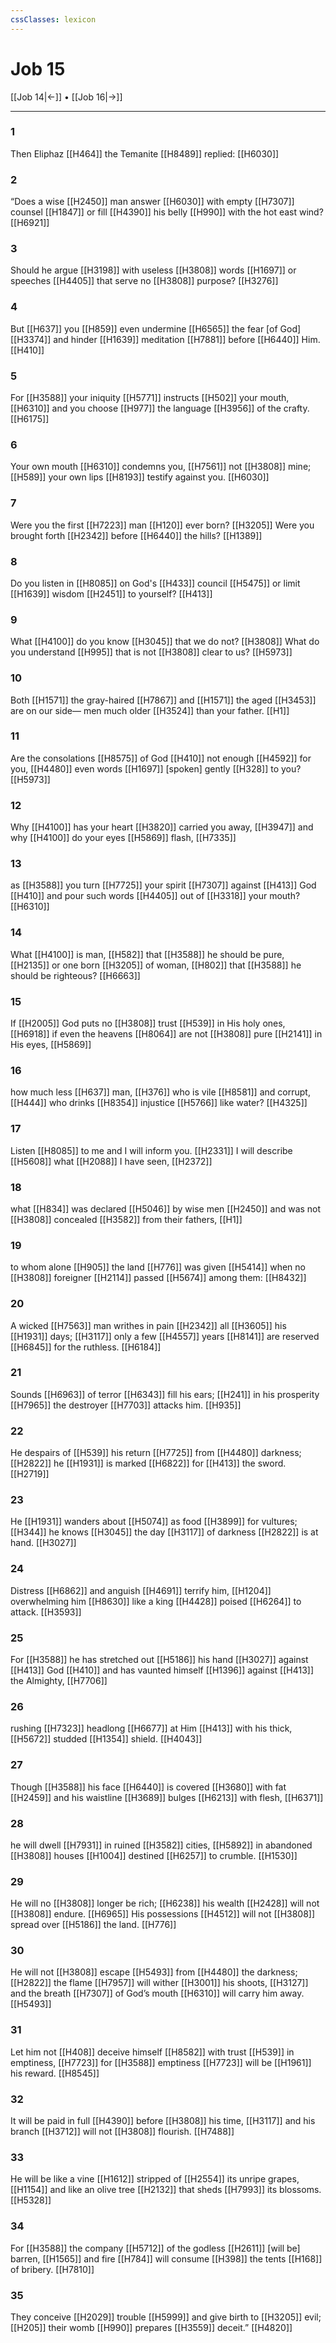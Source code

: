 ```yaml
---
cssClasses: lexicon
---
```


# Job 15

[[Job 14|←]] • [[Job 16|→]]

---

### 1
Then Eliphaz [[H464]] the Temanite [[H8489]] replied: [[H6030]]

### 2
“Does a wise [[H2450]] man answer [[H6030]] with empty [[H7307]] counsel [[H1847]] or fill [[H4390]] his belly [[H990]] with the hot east wind? [[H6921]]

### 3
Should he argue [[H3198]] with useless [[H3808]] words [[H1697]] or speeches [[H4405]] that serve no [[H3808]] purpose? [[H3276]]

### 4
But [[H637]] you [[H859]] even undermine [[H6565]] the fear [of God] [[H3374]] and hinder [[H1639]] meditation [[H7881]] before [[H6440]] Him. [[H410]]

### 5
For [[H3588]] your iniquity [[H5771]] instructs [[H502]] your mouth, [[H6310]] and you choose [[H977]] the language [[H3956]] of the crafty. [[H6175]]

### 6
Your own mouth [[H6310]] condemns you, [[H7561]] not [[H3808]] mine; [[H589]] your own lips [[H8193]] testify against you. [[H6030]]

### 7
Were you the first [[H7223]] man [[H120]] ever born? [[H3205]] Were you brought forth [[H2342]] before [[H6440]] the hills? [[H1389]]

### 8
Do you listen in [[H8085]] on God's [[H433]] council [[H5475]] or limit [[H1639]] wisdom [[H2451]] to yourself? [[H413]]

### 9
What [[H4100]] do you know [[H3045]] that we do not? [[H3808]] What do you understand [[H995]] that is not [[H3808]] clear to us? [[H5973]]

### 10
Both [[H1571]] the gray-haired [[H7867]] and [[H1571]] the aged [[H3453]] are on our side—  men much older [[H3524]] than your father. [[H1]]

### 11
Are the consolations [[H8575]] of God [[H410]] not enough [[H4592]] for you, [[H4480]] even words [[H1697]] [spoken] gently [[H328]] to you? [[H5973]]

### 12
Why [[H4100]] has your heart [[H3820]] carried you away, [[H3947]] and why [[H4100]] do your eyes [[H5869]] flash, [[H7335]]

### 13
as [[H3588]] you turn [[H7725]] your spirit [[H7307]] against [[H413]] God [[H410]] and pour such words [[H4405]] out of [[H3318]] your mouth? [[H6310]]

### 14
What [[H4100]] is man, [[H582]] that [[H3588]] he should be pure, [[H2135]] or one born [[H3205]] of woman, [[H802]] that [[H3588]] he should be righteous? [[H6663]]

### 15
If [[H2005]] God puts no [[H3808]] trust [[H539]] in His holy ones, [[H6918]] if even the heavens [[H8064]] are not [[H3808]] pure [[H2141]] in His eyes, [[H5869]]

### 16
how much less [[H637]] man, [[H376]] who is vile [[H8581]] and corrupt, [[H444]] who drinks [[H8354]] injustice [[H5766]] like water? [[H4325]]

### 17
Listen [[H8085]] to me  and I will inform you. [[H2331]] I will describe [[H5608]] what [[H2088]] I have seen, [[H2372]]

### 18
what [[H834]] was declared [[H5046]] by wise men [[H2450]] and was not [[H3808]] concealed [[H3582]] from their fathers, [[H1]]

### 19
to whom  alone [[H905]] the land [[H776]] was given [[H5414]] when no [[H3808]] foreigner [[H2114]] passed [[H5674]] among them: [[H8432]]

### 20
A wicked [[H7563]] man writhes in pain [[H2342]] all [[H3605]] his [[H1931]] days; [[H3117]] only a few [[H4557]] years [[H8141]] are reserved [[H6845]] for the ruthless. [[H6184]]

### 21
Sounds [[H6963]] of terror [[H6343]] fill his ears; [[H241]] in his prosperity [[H7965]] the destroyer [[H7703]] attacks him. [[H935]]

### 22
He despairs of [[H539]] his return [[H7725]] from [[H4480]] darkness; [[H2822]] he [[H1931]] is marked [[H6822]] for [[H413]] the sword. [[H2719]]

### 23
He [[H1931]] wanders about [[H5074]] as food [[H3899]] for vultures; [[H344]] he knows [[H3045]] the day [[H3117]] of darkness [[H2822]] is at hand. [[H3027]]

### 24
Distress [[H6862]] and anguish [[H4691]] terrify him, [[H1204]] overwhelming him [[H8630]] like a king [[H4428]] poised [[H6264]] to attack. [[H3593]]

### 25
For [[H3588]] he has stretched out [[H5186]] his hand [[H3027]] against [[H413]] God [[H410]] and has vaunted himself [[H1396]] against [[H413]] the Almighty, [[H7706]]

### 26
rushing [[H7323]] headlong [[H6677]] at Him [[H413]] with his thick, [[H5672]] studded [[H1354]] shield. [[H4043]]

### 27
Though [[H3588]] his face [[H6440]] is covered [[H3680]] with fat [[H2459]] and his waistline [[H3689]] bulges [[H6213]] with flesh, [[H6371]]

### 28
he will dwell [[H7931]] in ruined [[H3582]] cities, [[H5892]] in abandoned [[H3808]] houses [[H1004]] destined [[H6257]] to crumble. [[H1530]]

### 29
He will no [[H3808]] longer be rich; [[H6238]] his wealth [[H2428]] will not [[H3808]] endure. [[H6965]] His possessions [[H4512]] will not [[H3808]] spread over [[H5186]] the land. [[H776]]

### 30
He will not [[H3808]] escape [[H5493]] from [[H4480]] the darkness; [[H2822]] the flame [[H7957]] will wither [[H3001]] his shoots, [[H3127]] and the breath [[H7307]] of God’s mouth [[H6310]] will carry him away. [[H5493]]

### 31
Let him not [[H408]] deceive himself [[H8582]] with trust [[H539]] in emptiness, [[H7723]] for [[H3588]] emptiness [[H7723]] will be [[H1961]] his reward. [[H8545]]

### 32
It will be paid in full [[H4390]] before [[H3808]] his time, [[H3117]] and his branch [[H3712]] will not [[H3808]] flourish. [[H7488]]

### 33
He will be like a vine [[H1612]] stripped of [[H2554]] its unripe grapes, [[H1154]] and like an olive tree [[H2132]] that sheds [[H7993]] its blossoms. [[H5328]]

### 34
For [[H3588]] the company [[H5712]] of the godless [[H2611]] [will be] barren, [[H1565]] and fire [[H784]] will consume [[H398]] the tents [[H168]] of bribery. [[H7810]]

### 35
They conceive [[H2029]] trouble [[H5999]] and give birth to [[H3205]] evil; [[H205]] their womb [[H990]] prepares [[H3559]] deceit.” [[H4820]]

